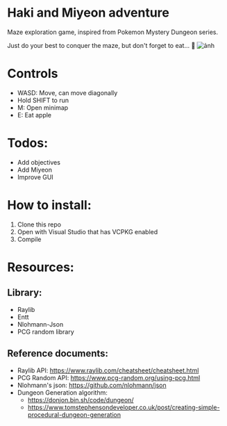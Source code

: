 # Haki and Miyeon adventure
Maze exploration game, inspired from Pokemon Mystery Dungeon series.
 
Just do your best to conquer the maze, but don't forget to eat... 🙊
![ảnh](https://github.com/HisuianZoroark69/HAMA/assets/22421274/ef9188fe-05fa-490b-a1ca-e1dc4cfc7316)

# Controls
- WASD: Move, can move diagonally
- Hold SHIFT to run
- M: Open minimap
- E: Eat apple

# Todos:
- Add objectives
- Add Miyeon
- Improve GUI

# How to install:
1. Clone this repo
2. Open with Visual Studio that has VCPKG enabled
3. Compile

# Resources:
## Library:
- Raylib
- Entt
- Nlohmann-Json
- PCG random library

## Reference documents:
- Raylib API: https://www.raylib.com/cheatsheet/cheatsheet.html
- PCG Random API: https://www.pcg-random.org/using-pcg.html
- Nlohmann's json: https://github.com/nlohmann/json
- Dungeon Generation algorithm:
  - https://donjon.bin.sh/code/dungeon/
  - https://www.tomstephensondeveloper.co.uk/post/creating-simple-procedural-dungeon-generation
